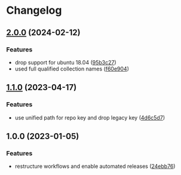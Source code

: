 # Changelog

## [2.0.0](https://github.com/rolehippie/filebeat/compare/v1.1.0...v2.0.0) (2024-02-12)


### Features

* drop support for ubuntu 18.04 ([95b3c27](https://github.com/rolehippie/filebeat/commit/95b3c27ce66f6f27bd46976ce3789f3446c28e3e))
* used full qualified collection names ([f60e904](https://github.com/rolehippie/filebeat/commit/f60e904cc2759af554c8c76aa9b5a3bb187d88eb))

## [1.1.0](https://github.com/rolehippie/filebeat/compare/v1.0.0...v1.1.0) (2023-04-17)


### Features

* use unified path for repo key and drop legacy key ([4d6c5d7](https://github.com/rolehippie/filebeat/commit/4d6c5d752d67ce30d9cca6f04f648f7f71b88fc1))

## 1.0.0 (2023-01-05)


### Features

* restructure workflows and enable automated releases ([24ebb76](https://github.com/rolehippie/filebeat/commit/24ebb761cbfe7a19634e5c18f802a9cccabfee2d))
